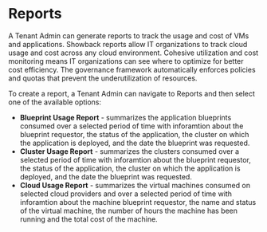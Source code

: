 <figure>
<img src="http://www.hypergrid.com/wp-content/themes/hypergrid/img/logo.png" alt="" />
</figure>

Reports 
===========================

A Tenant Admin can generate reports to track the usage and cost of VMs and applications. Showback reports allow IT organizations to track cloud usage and cost across any cloud environment. Cohesive utilization and cost monitoring means IT organizations can see where to optimize for better cost efficiency. The governance framework automatically enforces policies and quotas that prevent the underutilization of resources.

To create a report, a Tenant Admin can navigate to Reports and then select one of the available options:
-   **Blueprint Usage Report** - summarizes the application blueprints consumed over a selected period of time with inforamtion about the blueprint requestor, the status of the application, the cluster on which the application is deployed, and the date the blueprint was requested.
-   **Cluster Usage Report** - summarizes the clusters consumed over a selected period of time with inforamtion about the blueprint requestor, the status of the application, the cluster on which the application is deployed, and the date the blueprint was requested.
-   **Cloud Usage Report** - summarizes the virtual machines consumed on selected cloud providers and over a selected period of time with inforamtion about the machine blueprint requestor, the name and status of the virtual machine, the number of hours the machine has been running and the total cost of the machine.
